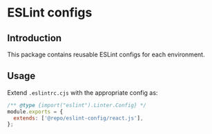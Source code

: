# ESLint configs

## Introduction

This package contains reusable ESLint configs for each environment.

## Usage

Extend `.eslintrc.cjs` with the appropriate config as:

```js
/** @type {import("eslint").Linter.Config} */
module.exports = {
  extends: ['@repo/eslint-config/react.js'],
};
```
